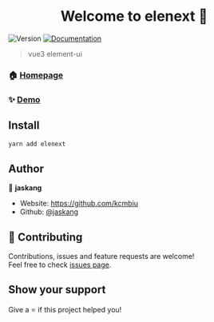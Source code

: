 <h1 align="center">Welcome to elenext 👋</h1>
<p>
  <img alt="Version" src="https://img.shields.io/badge/version-0.1.0-blue.svg?cacheSeconds=2592000" />
  <a href="https://github.com/kcmbiu/elenext#readme" target="_blank">
    <img alt="Documentation" src="https://img.shields.io/badge/documentation-yes-brightgreen.svg" />
  </a>
</p>

> vue3 element-ui

### 🏠 [Homepage](https://github.com/kcmbiu/elenext)

### ✨ [Demo](https://github.com/kcmbiu/elenext)

## Install

```sh
yarn add elenext
```

## Author

👤 **jaskang**

- Website: https://github.com/kcmbiu
- Github: [@jaskang](https://github.com/jaskang)

## 🤝 Contributing

Contributions, issues and feature requests are welcome!<br />Feel free to check [issues page](https://github.com/kcmbiu/elenext/issues).

## Show your support

Give a ⭐️ if this project helped you!
